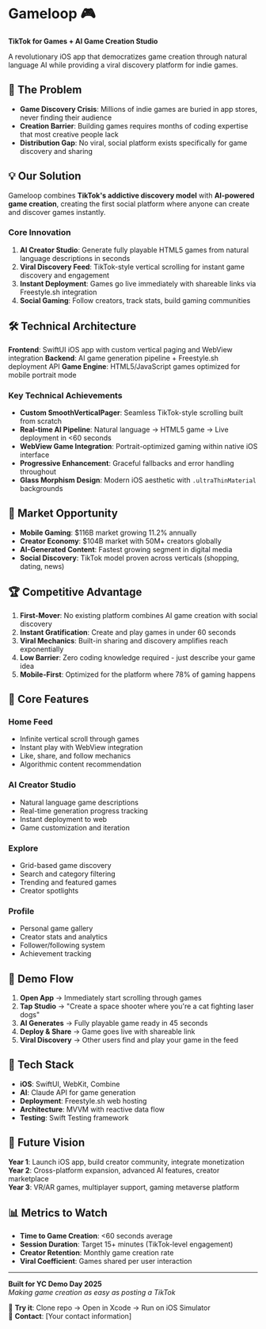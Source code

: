 # Gameloop 🎮

**TikTok for Games + AI Game Creation Studio**

A revolutionary iOS app that democratizes game creation through natural language AI while providing a viral discovery platform for indie games.

## 🚀 The Problem

- **Game Discovery Crisis**: Millions of indie games are buried in app stores, never finding their audience
- **Creation Barrier**: Building games requires months of coding expertise that most creative people lack
- **Distribution Gap**: No viral, social platform exists specifically for game discovery and sharing

## 💡 Our Solution

Gameloop combines **TikTok's addictive discovery model** with **AI-powered game creation**, creating the first social platform where anyone can create and discover games instantly.

### Core Innovation
1. **AI Creator Studio**: Generate fully playable HTML5 games from natural language descriptions in seconds
2. **Viral Discovery Feed**: TikTok-style vertical scrolling for instant game discovery and engagement  
3. **Instant Deployment**: Games go live immediately with shareable links via Freestyle.sh integration
4. **Social Gaming**: Follow creators, track stats, build gaming communities

## 🛠 Technical Architecture

**Frontend**: SwiftUI iOS app with custom vertical paging and WebView integration
**Backend**: AI game generation pipeline + Freestyle.sh deployment API
**Game Engine**: HTML5/JavaScript games optimized for mobile portrait mode

### Key Technical Achievements
- **Custom SmoothVerticalPager**: Seamless TikTok-style scrolling built from scratch
- **Real-time AI Pipeline**: Natural language → HTML5 game → Live deployment in <60 seconds  
- **WebView Game Integration**: Portrait-optimized gaming within native iOS interface
- **Progressive Enhancement**: Graceful fallbacks and error handling throughout
- **Glass Morphism Design**: Modern iOS aesthetic with `.ultraThinMaterial` backgrounds

## 🎯 Market Opportunity

- **Mobile Gaming**: $116B market growing 11.2% annually
- **Creator Economy**: $104B market with 50M+ creators globally
- **AI-Generated Content**: Fastest growing segment in digital media
- **Social Discovery**: TikTok model proven across verticals (shopping, dating, news)

## 🏆 Competitive Advantage

1. **First-Mover**: No existing platform combines AI game creation with social discovery
2. **Instant Gratification**: Create and play games in under 60 seconds
3. **Viral Mechanics**: Built-in sharing and discovery amplifies reach exponentially  
4. **Low Barrier**: Zero coding knowledge required - just describe your game idea
5. **Mobile-First**: Optimized for the platform where 78% of gaming happens

## 📱 Core Features

### Home Feed
- Infinite vertical scroll through games
- Instant play with WebView integration
- Like, share, and follow mechanics
- Algorithmic content recommendation

### AI Creator Studio  
- Natural language game descriptions
- Real-time generation progress tracking
- Instant deployment to web
- Game customization and iteration

### Explore
- Grid-based game discovery
- Search and category filtering
- Trending and featured games
- Creator spotlights

### Profile
- Personal game gallery
- Creator stats and analytics
- Follower/following system
- Achievement tracking

## 🚀 Demo Flow

1. **Open App** → Immediately start scrolling through games
2. **Tap Studio** → "Create a space shooter where you're a cat fighting laser dogs"  
3. **AI Generates** → Fully playable game ready in 45 seconds
4. **Deploy & Share** → Game goes live with shareable link
5. **Viral Discovery** → Other users find and play your game in the feed

## 🎨 Tech Stack

- **iOS**: SwiftUI, WebKit, Combine
- **AI**: Claude API for game generation
- **Deployment**: Freestyle.sh web hosting
- **Architecture**: MVVM with reactive data flow
- **Testing**: Swift Testing framework

## 🌟 Future Vision

**Year 1**: Launch iOS app, build creator community, integrate monetization  
**Year 2**: Cross-platform expansion, advanced AI features, creator marketplace  
**Year 3**: VR/AR games, multiplayer support, gaming metaverse platform

## 📊 Metrics to Watch

- **Time to Game Creation**: <60 seconds average
- **Session Duration**: Target 15+ minutes (TikTok-level engagement)
- **Creator Retention**: Monthly game creation rate  
- **Viral Coefficient**: Games shared per user interaction

---

**Built for YC Demo Day 2025**  
*Making game creation as easy as posting a TikTok*

🔗 **Try it**: Clone repo → Open in Xcode → Run on iOS Simulator  
📧 **Contact**: [Your contact information]